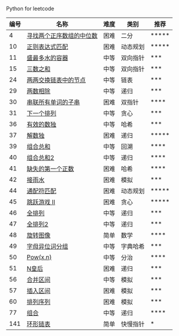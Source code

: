 Python for leetcode

| 编号 | 名称  | 难度 | 类别 | 推荐
|---| -----  | ---------- | ---------- | ---------- |
|4|[寻找两个正序数组的中位数](https://leetcode-cn.com/problems/median-of-two-sorted-arrays/)|困难|二分|*****
|10|[正则表达式匹配](https://leetcode-cn.com/problems/regular-expression-matching/)|困难|动态规划|*****
|11|[盛最多水的容器](https://leetcode-cn.com/problems/container-with-most-water/)|中等|双向指针|***
|15|[三数之和](https://leetcode-cn.com/problems/3sum/)|中等|双向指针|***
|24|[两两交换链表中的节点](https://leetcode-cn.com/problems/swap-nodes-in-pairs/)|中等|链表|***
|29|[两数相除](https://leetcode-cn.com/problems/divide-two-integers/)|中等|递归|***
|30|[串联所有单词的子串](https://leetcode-cn.com/problems/substring-with-concatenation-of-all-words/)|困难|双指针|****
|31|[下一个排列](https://leetcode-cn.com/problems/next-permutation/)|中等|贪心|***
|36|[有效的数独](https://leetcode-cn.com/problems/valid-sudoku/)|中等|哈希|***
|37|[解数独](https://leetcode-cn.com/problems/sudoku-solver/)|困难|递归|*****
|39|[组合总和](https://leetcode-cn.com/problems/combination-sum/)|中等|回溯|****
|40|[组合总和2](https://leetcode-cn.com/problems/combination-sum-ii/)|中等|递归|****
|41|[缺失的第一个正数](https://leetcode-cn.com/problems/first-missing-positive/)|困难|哈希|****
|42|[接雨水](https://leetcode-cn.com/problems/trapping-rain-water/)|困难|模拟|***
|44|[通配符匹配](https://leetcode-cn.com/problems/wildcard-matching/)|困难|动态规划|*****
|45|[跳跃游戏 II](https://leetcode-cn.com/problems/jump-game-ii/)|困难|贪心|*****
|46|[全排列](https://leetcode-cn.com/problems/permutations/)|中等|递归|***
|47|[全排列2](https://leetcode-cn.com/problems/permutations-ii/)|中等|递归|***
|48|[旋转图像](https://leetcode-cn.com/problems/rotate-image/)|简单|数学|****
|49|[字母异位词分组](https://leetcode-cn.com/problemset/all/)|中等|字典哈希|***
|50|[Pow(x,n)](https://leetcode-cn.com/problems/powx-n/)|中等|分治|****
|51|[N皇后](https://leetcode-cn.com/problems/n-queens/)|困难|递归|***
|56|[合并区间](https://leetcode-cn.com/problems/merge-intervals/)|中等|模拟|***
|57|[插入区间](https://leetcode-cn.com/problems/insert-interval/)|困难|模拟|***
|60|[排列序列](https://leetcode-cn.com/problems/permutation-sequence/)|困难|模拟|***
|77|[组合](https://leetcode-cn.com/problems/combinations/)|中等|递归|****
|141|[环形链表](https://leetcode-cn.com/problems/linked-list-cycle/)|简单|快慢指针|*

 

[^_^]:
    ||[]()|[https://github.com/aidway/LeetCode/issues/]|| 
